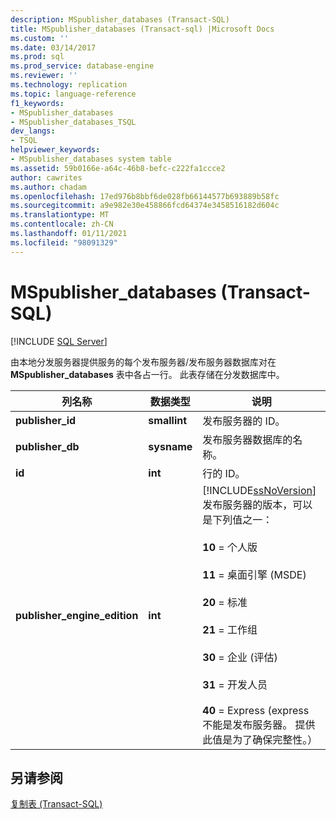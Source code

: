 ```yaml
---
description: MSpublisher_databases (Transact-SQL)
title: MSpublisher_databases (Transact-sql) |Microsoft Docs
ms.custom: ''
ms.date: 03/14/2017
ms.prod: sql
ms.prod_service: database-engine
ms.reviewer: ''
ms.technology: replication
ms.topic: language-reference
f1_keywords:
- MSpublisher_databases
- MSpublisher_databases_TSQL
dev_langs:
- TSQL
helpviewer_keywords:
- MSpublisher_databases system table
ms.assetid: 59b0166e-a64c-46b8-befc-c222fa1ccce2
author: cawrites
ms.author: chadam
ms.openlocfilehash: 17ed976b8bbf6de028fb66144577b693889b58fc
ms.sourcegitcommit: a9e982e30e458866fcd64374e3458516182d604c
ms.translationtype: MT
ms.contentlocale: zh-CN
ms.lasthandoff: 01/11/2021
ms.locfileid: "98091329"
---
```

# <a name="mspublisher_databases-transact-sql"></a>MSpublisher_databases (Transact-SQL)
[!INCLUDE [SQL Server](../../includes/applies-to-version/sqlserver.md)]

  由本地分发服务器提供服务的每个发布服务器/发布服务器数据库对在 **MSpublisher_databases** 表中各占一行。 此表存储在分发数据库中。  
  
|列名称|数据类型|说明|  
|-----------------|---------------|-----------------|  
|**publisher_id**|**smallint**|发布服务器的 ID。|  
|**publisher_db**|**sysname**|发布服务器数据库的名称。|  
|**id**|**int**|行的 ID。|  
|**publisher_engine_edition**|**int**|[!INCLUDE[ssNoVersion](../../includes/ssnoversion-md.md)] 发布服务器的版本，可以是下列值之一：<br /><br /> **10** = 个人版<br /><br /> **11** = 桌面引擎 (MSDE) <br /><br /> **20** = 标准<br /><br /> **21** = 工作组<br /><br /> **30** = 企业 (评估) <br /><br /> **31** = 开发人员<br /><br /> **40** = Express (express 不能是发布服务器。 提供此值是为了确保完整性。）|  
  
## <a name="see-also"></a>另请参阅  
 [复制表 (Transact-SQL)](../../relational-databases/system-tables/replication-tables-transact-sql.md)  
  
  
